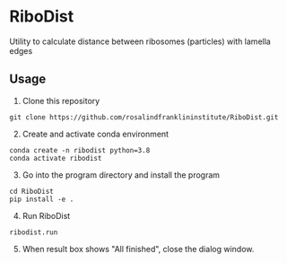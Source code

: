 # RiboDist
Utility to calculate distance between ribosomes (particles) with lamella edges

## Usage
1. Clone this repository
```
git clone https://github.com/rosalindfranklininstitute/RiboDist.git
```

2. Create and activate conda environment
```
conda create -n ribodist python=3.8
conda activate ribodist
```

3. Go into the program directory and install the program
```
cd RiboDist
pip install -e .
```

4. Run RiboDist
```
ribodist.run
```

5. When result box shows "All finished", close the dialog window.
